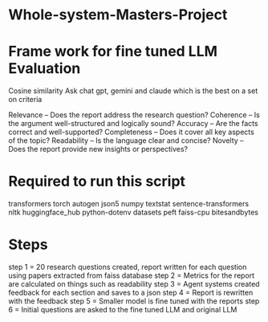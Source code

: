 # Whole-system-Masters-Project


# Frame work for fine tuned LLM Evaluation 
Cosine similarity 
Ask chat gpt, gemini and claude which is the best on a set on criteria

Relevance – Does the report address the research question?
Coherence – Is the argument well-structured and logically sound?
Accuracy – Are the facts correct and well-supported?
Completeness – Does it cover all key aspects of the topic?
Readability – Is the language clear and concise?
Novelty – Does the report provide new insights or perspectives?

# Required to run this script 
 transformers torch autogen json5 numpy textstat sentence-transformers nltk huggingface_hub python-dotenv datasets peft faiss-cpu bitesandbytes

# Steps

step 1 = 20 research questions created, report written for each question using papers extracted from faiss database
step 2 = Metrics for the report are calculated on things such as readability 
step 3 = Agent systems created feedback for each section and saves to a json 
step 4 = Report is rewritten with the feedback
step 5 = Smaller model is fine tuned with the reports
step 6 = Initial questions are asked to the fine tuned LLM and original LLM 

